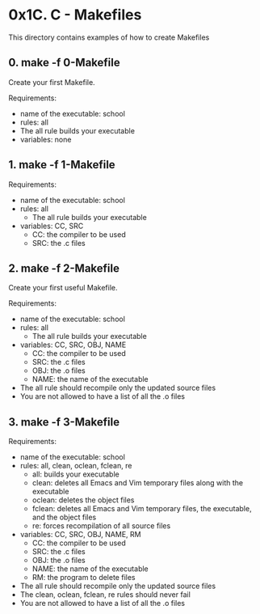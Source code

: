 # 0x1C. C - Makefiles

This directory contains examples of how to create Makefiles

## 0. make -f 0-Makefile

Create your first Makefile.

Requirements:

- name of the executable: school
- rules: all
- The all rule builds your executable
- variables: none

## 1. make -f 1-Makefile

Requirements:

- name of the executable: school
- rules: all
    - The all rule builds your executable
- variables: CC, SRC
    - CC: the compiler to be used
    - SRC: the .c files

## 2. make -f 2-Makefile

Create your first useful Makefile.

Requirements:

- name of the executable: school
- rules: all
    - The all rule builds your executable
- variables: CC, SRC, OBJ, NAME
    - CC: the compiler to be used
    - SRC: the .c files
    - OBJ: the .o files
    - NAME: the name of the executable
- The all rule should recompile only the updated source files
- You are not allowed to have a list of all the .o files

## 3. make -f 3-Makefile

Requirements:

- name of the executable: school
- rules: all, clean, oclean, fclean, re
    - all: builds your executable
    - clean: deletes all Emacs and Vim temporary files along with the executable
    - oclean: deletes the object files
    - fclean: deletes all Emacs and Vim temporary files, the executable, and the object files
    - re: forces recompilation of all source files
- variables: CC, SRC, OBJ, NAME, RM
    - CC: the compiler to be used
    - SRC: the .c files
    - OBJ: the .o files
    - NAME: the name of the executable
    - RM: the program to delete files
- The all rule should recompile only the updated source files
- The clean, oclean, fclean, re rules should never fail
- You are not allowed to have a list of all the .o files